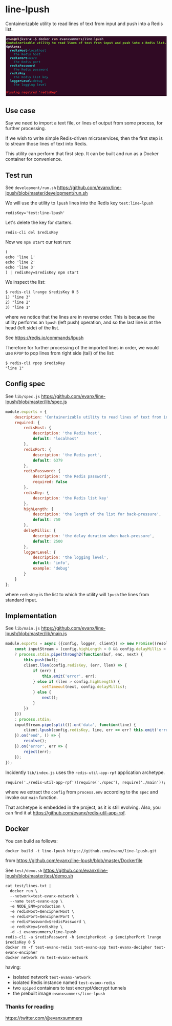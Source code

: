 
# line-lpush

Containerizable utility to read lines of text from input and push into a Redis list.

<img src="https://raw.githubusercontent.com/evanx/line-lpush/master/docs/readme/main2.png"/>

## Use case

Say we need to import a text file, or lines of output from some process, for further processing.

If we wish to write simple Redis-driven microservices, then the first step is to stream those lines of text into Redis.

This utility can perform that first step. It can be built and run as a Docker container for convenience.

## Test run

See `development/run.sh` https://github.com/evanx/line-lpush/blob/master/development/run.sh

We will use the utility to `lpush` lines into the Redis key `test:line-lpush`
```
redisKey='test:line-lpush'
```
Let's delete the key for starters.
```
redis-cli del $redisKey
```
Now we `npm start` our test run:
```
(
echo 'line 1'
echo 'line 2'
echo 'line 3'
) | redisKey=$redisKey npm start
```
We inspect the list:
```
$ redis-cli lrange $redisKey 0 5
1) "line 3"
2) "line 2"
3) "line 1"
```
where we notice that the lines are in reverse order. This is because the utility performs an `lpush` (left push) operation, and so the last line is at the head (left side) of the list.

See https://redis.io/commands/lpush

Therefore for further processing of the imported lines in order, we would use `RPOP` to pop lines from right side (tail) of the list:
```
$ redis-cli rpop $redisKey
"line 1"
```

## Config spec

See `lib/spec.js` https://github.com/evanx/line-lpush/blob/master/lib/spec.js
```javascript
module.exports = {
    description: 'Containerizable utility to read lines of text from input and push into a Redis list.',
    required: {
        redisHost: {
            description: 'the Redis host',
            default: 'localhost'
        },
        redisPort: {
            description: 'the Redis port',
            default: 6379
        },
        redisPassword: {
            description: 'the Redis password',
            required: false
        },
        redisKey: {
            description: 'the Redis list key'
        },
        highLength: {
            description: 'the length of the list for back-pressure',
            default: 750
        },
        delayMillis: {
            description: 'the delay duration when back-pressure',
            default: 2500
        },        
        loggerLevel: {
            description: 'the logging level',
            default: 'info',
            example: 'debug'
        }
    }
};
```
where `redisKey` is the list to which the utility will `lpush` the lines from standard input.

## Implementation

See `lib/main.js` https://github.com/evanx/line-lpush/blob/master/lib/main.js
```javascript
module.exports = async ({config, logger, client}) => new Promise((resolve, reject) => {
    const inputStream = (config.highLength > 0 && config.delayMillis > 0)
    ? process.stdin.pipe(through2(function(buf, enc, next) {
        this.push(buf);
        client.llen(config.redisKey, (err, llen) => {
            if (err) {
                this.emit('error', err);
            } else if (llen > config.highLength) {
                setTimeout(next, config.delayMillis);
            } else {
                next();
            }
        })
    }))
    : process.stdin;
    inputStream.pipe(split()).on('data', function(line) {
        client.lpush(config.redisKey, line, err => err? this.emit('error', err): undefined);
    }).on('end', () => {
        resolve();
    }).on('error', err => {
        reject(err);
    });
});
```

Incidently `lib/index.js` uses the `redis-util-app-rpf` application archetype.
```
require('./redis-util-app-rpf')(require('./spec'), require('./main'));
```
where we extract the `config` from `process.env` according to the `spec` and invoke our `main` function.

That archetype is embedded in the project, as it is still evolving. Also, you can find it at https://github.com/evanx/redis-util-app-rpf.


## Docker

You can build as follows:
```
docker build -t line-lpush https://github.com/evanx/line-lpush.git
```
from https://github.com/evanx/line-lpush/blob/master/Dockerfile

See `test/demo.sh` https://github.com/evanx/line-lpush/blob/master/test/demo.sh
```
cat test/lines.txt |
  docker run \
  --network=test-evanx-network \
  --name test-evanx-app \
  -e NODE_ENV=production \
  -e redisHost=$encipherHost \
  -e redisPort=$encipherPort \
  -e redisPassword=$redisPassword \
  -e redisKey=$redisKey \
  -d -i evanxsummers/line-lpush
redis-cli -a $redisPassword -h $encipherHost -p $encipherPort lrange $redisKey 0 5
docker rm -f test-evanx-redis test-evanx-app test-evanx-decipher test-evanx-encipher
docker network rm test-evanx-network
```
having:
- isolated network `test-evanx-network`
- isolated Redis instance named `test-evanx-redis`
- two `spiped` containers to test encrypt/decrypt tunnels
- the prebuilt image `evanxsummers/line-lpush`

### Thanks for reading

https://twitter.com/@evanxsummers
